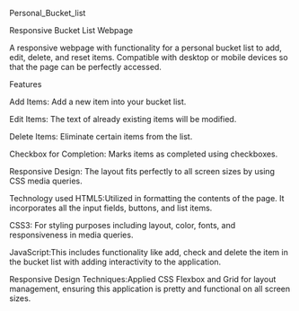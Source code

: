 Personal_Bucket_list

Responsive Bucket List Webpage

A responsive webpage with functionality for a personal bucket list to add, edit, delete, and reset items. Compatible with desktop or mobile devices so that the page can be perfectly accessed.

Features

 Add Items: Add a new item into your bucket list.
 
 Edit Items: The text of already existing items will be modified.
 
 Delete Items: Eliminate certain items from the list.
 
 Checkbox for Completion: Marks items as completed using checkboxes.
 
 Responsive Design: The layout fits perfectly to all screen sizes by using CSS media queries.
 
 Technology used
HTML5:Utilized in formatting the contents of the page. It incorporates all the input fields, buttons, and list items.

CSS3: For styling purposes including layout, color, fonts, and responsiveness in media queries.

JavaScript:This includes functionality like add, check and  delete the item in the bucket list with adding interactivity to the application.

Responsive Design Techniques:Applied CSS Flexbox and Grid for layout management, ensuring this application is pretty and functional on all screen sizes.

